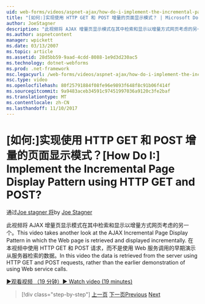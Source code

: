 ```yaml
---
uid: web-forms/videos/aspnet-ajax/how-do-i-implement-the-incremental-page-display-pattern-using-http-get-and-post
title: "[如何:]实现使用 HTTP GET 和 POST 增量的页面显示模式？ | Microsoft Docs"
author: JoeStagner
description: "此视频将 AJAX 增量页显示模式在其中检索和显示以增量方式网页考虑的另一个。 在本视频中..."
ms.author: aspnetcontent
manager: wpickett
ms.date: 03/13/2007
ms.topic: article
ms.assetid: 28d5bb59-9aad-4cdd-8088-1e9d3d230ac5
ms.technology: dotnet-webforms
ms.prod: .net-framework
msc.legacyurl: /web-forms/videos/aspnet-ajax/how-do-i-implement-the-incremental-page-display-pattern-using-http-get-and-post
msc.type: video
ms.openlocfilehash: 80f25791884f08fe96e9893f648f8c91b06f414f
ms.sourcegitcommit: 9a9483aceb34591c97451997036a9120c3fe2baf
ms.translationtype: MT
ms.contentlocale: zh-CN
ms.lasthandoff: 11/10/2017
---
```

<a name="how-do-i-implement-the-incremental-page-display-pattern-using-http-get-and-post"></a><span data-ttu-id="3294c-105">[如何:]实现使用 HTTP GET 和 POST 增量的页面显示模式？</span><span class="sxs-lookup"><span data-stu-id="3294c-105">[How Do I:] Implement the Incremental Page Display Pattern using HTTP GET and POST?</span></span>
====================
<span data-ttu-id="3294c-106">通过[Joe stagner 将](https://github.com/JoeStagner)</span><span class="sxs-lookup"><span data-stu-id="3294c-106">by [Joe Stagner](https://github.com/JoeStagner)</span></span>

<span data-ttu-id="3294c-107">此视频将 AJAX 增量页显示模式在其中检索和显示以增量方式网页考虑的另一个。</span><span class="sxs-lookup"><span data-stu-id="3294c-107">This video takes another look at the AJAX Incremental Page Display Pattern in which the Web page is retrieved and displayed incrementally.</span></span> <span data-ttu-id="3294c-108">在本视频中使用 HTTP GET 和 POST 请求，而不是使用 Web 服务调用的早期演示从服务器检索的数据。</span><span class="sxs-lookup"><span data-stu-id="3294c-108">In this video the data is retrieved from the server using HTTP GET and POST requests, rather than the earlier demonstration of using Web service calls.</span></span>

[<span data-ttu-id="3294c-109">&#9654;观看视频 （19 分钟）</span><span class="sxs-lookup"><span data-stu-id="3294c-109">&#9654; Watch video (19 minutes)</span></span>](https://channel9.msdn.com/Blogs/ASP-NET-Site-Videos/how-do-i-implement-the-incremental-page-display-pattern-using-http-get-and-post)

>[!div class="step-by-step"]
<span data-ttu-id="3294c-110">[上一页](how-do-i-implement-the-ajax-incremental-page-display-pattern.md)
[下一页](how-do-i-use-the-aspnet-ajax-updateprogress-control.md)</span><span class="sxs-lookup"><span data-stu-id="3294c-110">[Previous](how-do-i-implement-the-ajax-incremental-page-display-pattern.md)
[Next](how-do-i-use-the-aspnet-ajax-updateprogress-control.md)</span></span>
